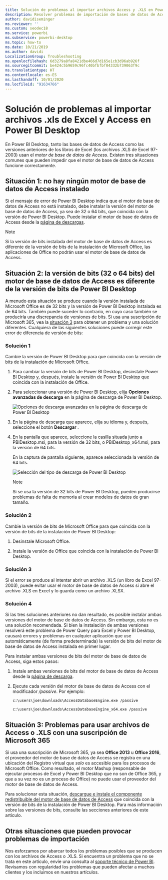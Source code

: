 ```yaml
---
title: Solución de problemas al importar archivos Access y .XLS en Power BI Desktop
description: Resolver problemas de importación de bases de datos de Access y hojas de cálculo XLS en Power BI Desktop y Power Query
author: davidiseminger
ms.reviewer: ''
ms.custom: seodec18
ms.service: powerbi
ms.subservice: powerbi-desktop
ms.topic: how-to
ms.date: 10/21/2019
ms.author: davidi
LocalizationGroup: Troubleshooting
ms.openlocfilehash: 6d3279a8fa8421dbe466d7d165e1cb3d96ab926f
ms.sourcegitcommit: be424c5b9659c96fc40bfbfbf04332b739063f9c
ms.translationtype: HT
ms.contentlocale: es-ES
ms.lasthandoff: 10/01/2020
ms.locfileid: "91634766"
---
```

# <a name="troubleshoot-importing-access-and-excel-xls-files-in-power-bi-desktop"></a>Solución de problemas al importar archivos .xls de Excel y Access en Power BI Desktop

En Power BI Desktop, tanto las bases de datos de Access como las versiones anteriores de los libros de Excel (los archivos .XLS de Excel 97-2003) usan el *motor de base de datos de Access*. Existen tres situaciones comunes que pueden impedir que el motor de base de datos de Access funcione correctamente.

## <a name="situation-1-no-access-database-engine-is-installed"></a>Situación 1: no hay ningún motor de base de datos de Access instalado

Si el mensaje de error de Power BI Desktop indica que el motor de base de datos de Access no está instalado, debe instalar la versión del motor de base de datos de Access, ya sea de 32 o 64 bits, que coincida con la versión de Power BI Desktop. Puede instalar el motor de base de datos de Access desde la [página de descargas](https://www.microsoft.com/download/details.aspx?id=13255).

>[!NOTE]
>Si la versión de bits instalada del motor de base de datos de Access es diferente de la versión de bits de la instalación de Microsoft Office, las aplicaciones de Office no podrán usar el motor de base de datos de Access.

## <a name="situation-2-the-access-database-engine-bit-version-32-bit-or-64-bit-is-different-from-your-power-bi-desktop-bit-version"></a>Situación 2: la versión de bits (32 o 64 bits) del motor de base de datos de Access es diferente de la versión de bits de Power BI Desktop

A menudo esta situación se produce cuando la versión instalada de Microsoft Office es de 32 bits y la versión de Power BI Desktop instalada es de 64 bits. También puede suceder lo contrario, en cuyo caso también se produciría una discrepancia de versiones de bits. Si usa una suscripción de Microsoft 365, vea la [situación 3](#situation-3-trouble-using-access-or-xls-files-with-a-microsoft-365-subscription) para obtener un problema y una solución diferentes. Cualquiera de las siguientes soluciones puede corregir este error de diferencia de versión de bits:

### <a name="solution-1"></a>Solución 1

Cambie la versión de Power BI Desktop para que coincida con la versión de bits de la instalación de Microsoft Office. 

1. Para cambiar la versión de bits de Power BI Desktop, desinstale Power BI Desktop y, después, instale la versión de Power BI Desktop que coincida con la instalación de Office. 

1. Para seleccionar una versión de Power BI Desktop, elija **Opciones avanzadas de descarga** en la página de descarga de Power BI Desktop.
   
   ![Opciones de descarga avanzadas en la página de descarga de Power BI Desktop](media/desktop-access-database-errors/desktop-access-errors-1.png)
   
1. En la página de descarga que aparece, elija su idioma y, después, seleccione el botón **Descargar** . 
 
1. En la pantalla que aparece, seleccione la casilla situada junto a PBIDesktop.msi, para la versión de 32 bits, o PBIDesktop_x64.msi, para la versión de 64 bits. 

   En la captura de pantalla siguiente, aparece seleccionada la versión de 64 bits.
   
   ![Selección del tipo de descarga de Power BI Desktop](media/desktop-access-database-errors/desktop-access-errors-2.png)
   
   >[!NOTE]
   >Si se usa la versión de 32 bits de Power BI Desktop, pueden producirse problemas de falta de memoria al crear modelos de datos de gran tamaño.

### <a name="solution-2"></a>Solución 2

Cambie la versión de bits de Microsoft Office para que coincida con la versión de bits de la instalación de Power BI Desktop:

1. Desinstale Microsoft Office.

2. Instale la versión de Office que coincida con la instalación de Power BI Desktop.

### <a name="solution-3"></a>Solución 3

Si el error se produce al intentar abrir un archivo .XLS (un libro de Excel 97-2003), puede evitar usar el motor de base de datos de Access si abre el archivo .XLS en Excel y lo guarda como un archivo .XLSX.

### <a name="solution-4"></a>Solución 4

Si las tres soluciones anteriores no dan resultado, es posible instalar ambas versiones del motor de base de datos de Access. Sin embargo, esta no es una solución recomendada. Si bien la instalación de ambas versiones resolverá este problema de Power Query para Excel y Power BI Desktop, causará errores y problemas en cualquier aplicación que use automáticamente (de forma predeterminada) la versión de bits del motor de base de datos de Access instalada en primer lugar. 

Para instalar ambas versiones de bits del motor de base de datos de Access, siga estos pasos:

1. Instale ambas versiones de bits del motor de base de datos de Access desde la [página de descarga](https://www.microsoft.com/download/details.aspx?id=13255). 

1. Ejecute cada versión del motor de base de datos de Access con el modificador */passive*. Por ejemplo:

   ```console
   c:\users\joe\downloads\AccessDatabaseEngine.exe /passive

   c:\users\joe\downloads\AccessDatabaseEngine_x64.exe /passive
   ```

## <a name="situation-3-trouble-using-access-or-xls-files-with-a-microsoft-365-subscription"></a>Situación 3: Problemas para usar archivos de Access o .XLS con una suscripción de Microsoft 365

Si usa una suscripción de Microsoft 365, ya sea **Office 2013** u **Office 2016**, el proveedor del motor de base de datos de Access se registra en una ubicación del Registro virtual que *solo* es accesible para los procesos de Microsoft Office. Como resultado, el motor Mashup (responsable de ejecutar procesos de Excel y Power BI Desktop que no son de Office 365, y que a su vez no es un proceso de Office) no puede usar el proveedor del motor de base de datos de Access.

Para solucionar esta situación, [descargue e instale el componente redistribuible del motor de base de datos de Access](https://www.microsoft.com/download/details.aspx?id=13255) que coincida con la versión de bits de la instalación de Power BI Desktop. Para más información sobre las versiones de bits, consulte las secciones anteriores de este artículo.

## <a name="other-situations-that-can-cause-import-issues"></a>Otras situaciones que pueden provocar problemas de importación

Nos esforzamos por abarcar todos los problemas posibles que se producen con los archivos de Access o .XLS. Si encuentra un problema que no se trata en este artículo, envíe una consulta al [soporte técnico de Power BI](https://powerbi.microsoft.com/support/). Revisamos con regularidad los problemas que pueden afectar a muchos clientes y los incluimos en nuestros artículos.

